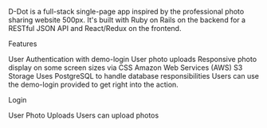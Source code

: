 D-Dot is a full-stack single-page app inspired by the professional photo sharing website 500px. It's built with Ruby on Rails on the backend for a RESTful JSON API and React/Redux on the frontend.


Features


User Authentication with demo-login
User photo uploads
Responsive photo display on some screen sizes via CSS
Amazon Web Services (AWS) S3 Storage
Uses PostgreSQL to handle database responsibilities
Users can use the demo-login provided to get right into the action.


Login


User Photo Uploads
Users can upload photos

